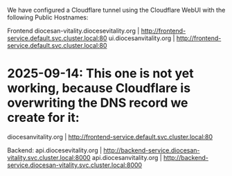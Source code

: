 We have configured a Cloudflare tunnel using the Cloudflare WebUI with the following Public Hostnames:

Frontend
diocesan-vitality.diocesevitality.org | http://frontend-service.default.svc.cluster.local:80
ui.diocesanvitality.org   | http://frontend-service.default.svc.cluster.local:80
# 2025-09-14: This one is not yet working, because Cloudflare is overwriting the DNS record we create for it:
diocesanvitality.org      | http://frontend-service.default.svc.cluster.local:80

Backend:
api.diocesevitality.org   | http://backend-service.diocesan-vitality.svc.cluster.local:8000
api.diocesanvitality.org  | http://backend-service.diocesan-vitality.svc.cluster.local:8000
